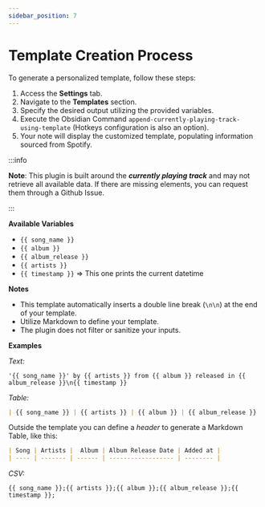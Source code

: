 ```yaml
---
sidebar_position: 7
---
```


# Template Creation Process

To generate a personalized template, follow these steps:

1. Access the **Settings** tab.
2. Navigate to the **Templates** section.
3. Specify the desired output utilizing the provided variables.
4. Execute the Obsidian Command `append-currently-playing-track-using-template` (Hotkeys configuration is also an option).
5. Your note will display the customized template, populating information sourced from Spotify.

:::info

**Note**: This plugin is built around the **_currently playing track_** and may not retrieve all available data. If there are missing elements, you can request them through a Github Issue.

:::

**Available Variables**

- `{{ song_name }}`
- `{{ album }}`
- `{{ album_release }}`
- `{{ artists }}`
- `{{ timestamp }}` => This one prints the current datetime

**Notes**

- This template automatically inserts a double line break (`\n\n`) at the end of your template.
- Utilize Markdown to define your template.
- The plugin does not filter or sanitize your inputs. 

**Examples**

_Text:_

```text
'{{ song_name }}' by {{ artists }} from {{ album }} released in {{ album_release }}\n{{ timestamp }}
```

_Table:_

```md
| {{ song_name }} | {{ artists }} | {{ album }} | {{ album_release }} | {{ timestamp }} |
```

Outside the template you can define a _header_ to generate a Markdown Table, like this:

```md
| Song | Artists |  Album | Album Release Date | Added at |
| ---- | ------- | ------ | ------------------ | -------- |
```

_CSV:_

```csv
{{ song_name }};{{ artists }};{{ album }};{{ album_release }};{{ timestamp }};
```
